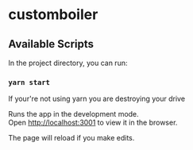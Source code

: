 # customboiler

## Available Scripts

In the project directory, you can run:

### `yarn start`

If your're not using yarn you are destroying your drive

Runs the app in the development mode.<br /> Open [http://localhost:3001](http://localhost:3001) to view it in the browser.

The page will reload if you make edits.<br />

